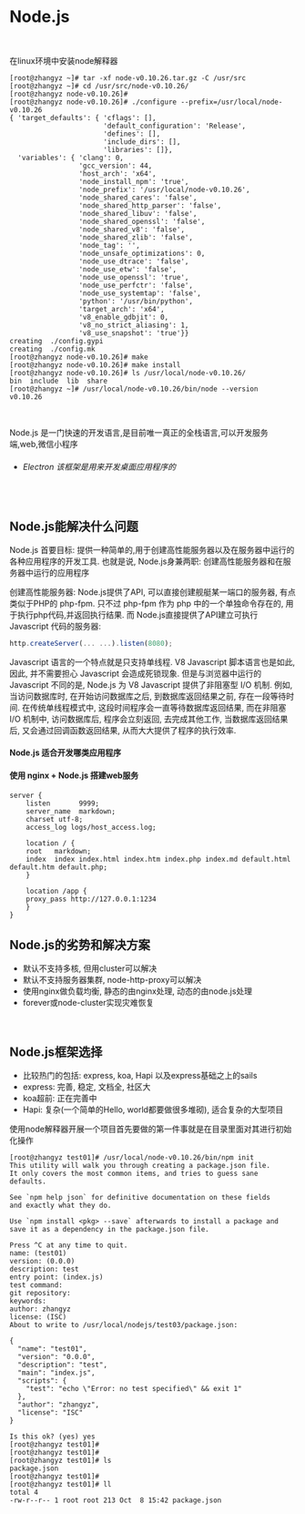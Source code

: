# Node.js

<br>

在linux环境中安装node解释器
```shell
[root@zhangyz ~]# tar -xf node-v0.10.26.tar.gz -C /usr/src
[root@zhangyz ~]# cd /usr/src/node-v0.10.26/
[root@zhangyz node-v0.10.26]#
[root@zhangyz node-v0.10.26]# ./configure --prefix=/usr/local/node-v0.10.26
{ 'target_defaults': { 'cflags': [],
                       'default_configuration': 'Release',
                       'defines': [],
                       'include_dirs': [],
                       'libraries': []},
  'variables': { 'clang': 0,
                 'gcc_version': 44,
                 'host_arch': 'x64',
                 'node_install_npm': 'true',
                 'node_prefix': '/usr/local/node-v0.10.26',
                 'node_shared_cares': 'false',
                 'node_shared_http_parser': 'false',
                 'node_shared_libuv': 'false',
                 'node_shared_openssl': 'false',
                 'node_shared_v8': 'false',
                 'node_shared_zlib': 'false',
                 'node_tag': '',
                 'node_unsafe_optimizations': 0,
                 'node_use_dtrace': 'false',
                 'node_use_etw': 'false',
                 'node_use_openssl': 'true',
                 'node_use_perfctr': 'false',
                 'node_use_systemtap': 'false',
                 'python': '/usr/bin/python',
                 'target_arch': 'x64',
                 'v8_enable_gdbjit': 0,
                 'v8_no_strict_aliasing': 1,
                 'v8_use_snapshot': 'true'}}
creating  ./config.gypi
creating  ./config.mk
[root@zhangyz node-v0.10.26]# make 
[root@zhangyz node-v0.10.26]# make install 
[root@zhangyz node-v0.10.26]# ls /usr/local/node-v0.10.26/
bin  include  lib  share
[root@zhangyz ~]# /usr/local/node-v0.10.26/bin/node --version
v0.10.26
```


<br>

Node.js 是一门快速的开发语言,是目前唯一真正的全栈语言,可以开发服务端,web,微信小程序

* ###### Electron 该框架是用来开发桌面应用程序的

<br>

## Node.js能解决什么问题

Node.js 首要目标: 提供一种简单的,用于创建高性能服务器以及在服务器中运行的各种应用程序的开发工具. 也就是说, Node.js身兼两职: 创建高性能服务器和在服务器中运行的应用程序

创建高性能服务器: Node.js提供了API, 可以直接创建舰艇某一端口的服务器, 有点类似于PHP的 php-fpm. 只不过 php-fpm 作为 php 中的一个单独命令存在的, 用于执行php代码,并返回执行结果. 而 Node.js直接提供了API建立可执行 Javascript 代码的服务器: 

```javascript
http.createServer(... ...).listen(8080);
```

Javascript 语言的一个特点就是只支持单线程. V8 Javascript 脚本语言也是如此, 因此, 并不需要担心 Javascript 会造成死锁现象. 但是与浏览器中运行的 Javascript 不同的是, Node.js 为 V8 Javascript 提供了非阻塞型 I/O 机制. 例如, 当访问数据库时, 在开始访问数据库之后, 到数据库返回结果之前, 存在一段等待时间. 在传统单线程模式中, 这段时间程序会一直等待数据库返回结果, 而在非阻塞 I/O 机制中, 访问数据库后, 程序会立刻返回, 去完成其他工作, 当数据库返回结果后, 又会通过回调函数返回结果, 从而大大提供了程序的执行效率.

#### Node.js 适合开发哪类应用程序




#### 使用 nginx + Node.js 搭建web服务

```nginx
server {
    listen       9999;
    server_name  markdown;
    charset utf-8;
    access_log logs/host_access.log;

    location / {
	root   markdown;
	index  index index.html index.htm index.php index.md default.html default.htm default.php;
    }

    location /app {
	proxy_pass http://127.0.0.1:1234
    }
}

```

## Node.js的劣势和解决方案
* 默认不支持多核, 但用cluster可以解决
* 默认不支持服务器集群, node-http-proxy可以解决
* 使用nginx做负载均衡, 静态的由nginx处理, 动态的由node.js处理
* forever或node-cluster实现灾难恢复

<br>

## Node.js框架选择
* 比较热门的包括: express, koa, Hapi 以及express基础之上的sails
* express: 完善, 稳定, 文档全, 社区大
* koa超前: 正在完善中
* Hapi: 复杂(一个简单的Hello, world都要做很多堆砌), 适合复杂的大型项目


使用node解释器开展一个项目首先要做的第一件事就是在目录里面对其进行初始化操作

```shell
[root@zhangyz test01]# /usr/local/node-v0.10.26/bin/npm init
This utility will walk you through creating a package.json file.
It only covers the most common items, and tries to guess sane defaults.

See `npm help json` for definitive documentation on these fields
and exactly what they do.

Use `npm install <pkg> --save` afterwards to install a package and
save it as a dependency in the package.json file.

Press ^C at any time to quit.
name: (test01) 
version: (0.0.0) 
description: test
entry point: (index.js) 
test command: 
git repository: 
keywords: 
author: zhangyz
license: (ISC) 
About to write to /usr/local/nodejs/test03/package.json:

{
  "name": "test01",
  "version": "0.0.0",
  "description": "test",
  "main": "index.js",
  "scripts": {
    "test": "echo \"Error: no test specified\" && exit 1"
  },
  "author": "zhangyz",
  "license": "ISC"
}

Is this ok? (yes) yes
[root@zhangyz test01]# 
[root@zhangyz test01]# 
[root@zhangyz test01]# ls
package.json
[root@zhangyz test01]# 
[root@zhangyz test01]# ll
total 4
-rw-r--r-- 1 root root 213 Oct  8 15:42 package.json
```
